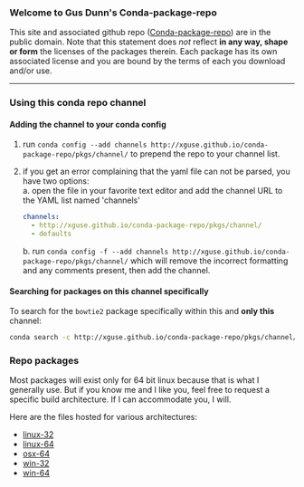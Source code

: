 ### Welcome to Gus Dunn's Conda-package-repo
This site and associated github repo ([Conda-package-repo](https://github.com/xguse/conda-package-repo)) are in the public domain. Note that this statement does _not_ reflect __in any way, shape or form__ the licenses of the packages therein.  Each package has its own associated license and you are bound by the terms of each you download and/or use.

***

### Using this conda repo channel

#### Adding the channel to your conda config

1. run `conda config --add channels http://xguse.github.io/conda-package-repo/pkgs/channel/` to prepend the repo to your channel list.
2. if you get an error complaining that the yaml file can not be parsed, you have two options:  
    a. open the file in your favorite text editor and add the channel URL to the YAML list named 'channels'

    ```YAML
    channels:
      - http://xguse.github.io/conda-package-repo/pkgs/channel/
      - defaults
    ```  

    b. run `conda config -f --add channels http://xguse.github.io/conda-package-repo/pkgs/channel/` which will remove the incorrect formatting and any comments present, then add the channel.


#### Searching for packages on this channel specifically

To search for the `bowtie2` package specifically within this and __only this__ channel:

```bash
conda search -c http://xguse.github.io/conda-package-repo/pkgs/channel/ --override-channels bowtie2
```

### Repo packages

Most packages will exist only for 64 bit linux because that is what I generally use.
But if you know me and I like you, feel free to request a specific build architecture.
If I can accommodate you, I will.

Here are the files hosted for various architectures:

- [linux-32](pkgs/channel/linux-32)
- [linux-64](pkgs/channel/linux-64)
- [osx-64](pkgs/channel/osx-64)
- [win-32](pkgs/channel/win-32)
- [win-64](pkgs/channel/win-64)
